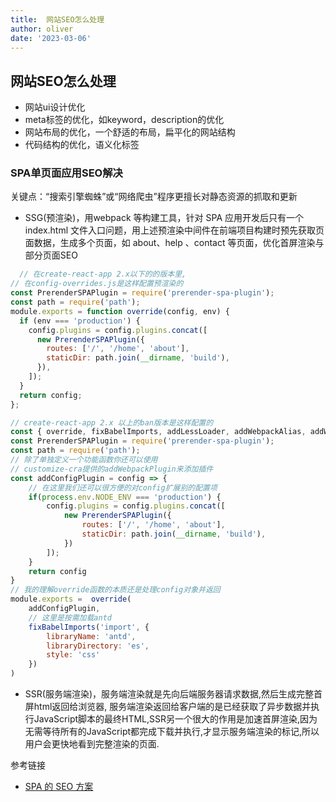 ```yaml
---
title:  网站SEO怎么处理
author: oliver
date: '2023-03-06'
---
```


## 网站SEO怎么处理

- 网站ui设计优化
- meta标签的优化，如keyword，description的优化
- 网站布局的优化，一个舒适的布局，扁平化的网站结构
- 代码结构的优化，语义化标签

### SPA单页面应用SEO解决
关键点：“搜索引擎蜘蛛”或“网络爬虫”程序更擅长对静态资源的抓取和更新

- SSG(预渲染)，用webpack 等构建工具，针对 SPA 应用开发后只有一个 index.html 文件入口问题，用上述预渲染中间件在前端项目构建时预先获取页面数据，生成多个页面，如 about、help 、contact 等页面，优化首屏渲染与部分页面SEO

``` JavaScript
  // 在create-react-app 2.x以下的的版本里,   
// 在config-overrides.js是这样配置预渲染的
const PrerenderSPAPlugin = require('prerender-spa-plugin');
const path = require('path');
module.exports = function override(config, env) {
  if (env === 'production') {
    config.plugins = config.plugins.concat([
      new PrerenderSPAPlugin({
        routes: ['/', '/home', 'about'],
        staticDir: path.join(__dirname, 'build'),
      }),
    ]);
  }
  return config;
};

// create-react-app 2.x 以上的ban版本是这样配置的
const { override, fixBabelImports, addLessLoader, addWebpackAlias, addWebpackPlugin } = require('customize-cra');
const PrerenderSPAPlugin = require('prerender-spa-plugin');
const path = require('path');
// 除了单独定义一个功能函数你还可以使用
// customize-cra提供的addWebpackPlugin来添加插件
const addConfigPlugin = config => {
    // 在这里我们还可以很方便的对config扩展别的配置项
    if(process.env.NODE_ENV === 'production') {
        config.plugins = config.plugins.concat([
            new PrerenderSPAPlugin({
                routes: ['/', '/home', 'about'],
                staticDir: path.join(__dirname, 'build'),
            })
        ]);
    }
    return config
}
// 我的理解override函数的本质还是处理config对象并返回
module.exports =  override(
    addConfigPlugin,
    // 这里是按需加载antd
    fixBabelImports('import', {        
        libraryName: 'antd',        
        libraryDirectory: 'es',       
        style: 'css'
    })
)
```

- SSR(服务端渲染)，服务端渲染就是先向后端服务器请求数据,然后生成完整首屏html返回给浏览器, 服务端渲染返回给客户端的是已经获取了异步数据并执行JavaScript脚本的最终HTML,SSR另一个很大的作用是加速首屏渲染,因为无需等待所有的JavaScript都完成下载并执行,才显示服务端渲染的标记,所以用户会更快地看到完整渲染的页面.

参考链接

- [SPA 的 SEO 方案](https://juejin.cn/post/6857110861371146247)
  